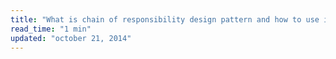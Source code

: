 ```yaml
---
title: "What is chain of responsibility design pattern and how to use it in PHP?"
read_time: "1 min"
updated: "october 21, 2014"
---
```


